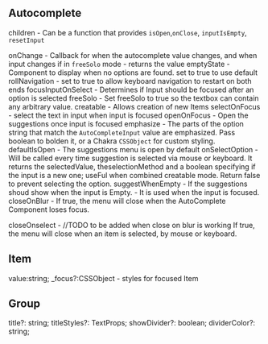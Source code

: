 

## Autocomplete

children - Can be a function that provides `isOpen`,`onClose`, `inputIsEmpty`, `resetInput`

onChange - Callback for when the autocomplete value changes, and when input changes if in `freeSolo` mode - returns the value
emptyState - Component to display when no options are found. set to true to use default
rollNavigation - set to true to allow keyboard navigation to restart on both ends
focusInputOnSelect - Determines if Input should be focused after an option is selected
freeSolo - Set freeSolo to true so the textbox can contain any arbitrary value.
creatable - Allows creation of new Items
selectOnFocus - select the text in input when input is focused
openOnFocus - Open the suggestions once input is focused
emphasize - The parts of the option string that match the `AutoCompleteInput` value are emphasized. Pass boolean to bolden it, or a Chakra `CSSObject` for custom styling.
defaultIsOpen - The suggestions menu is open by default
onSelectOption - Will be called every time suggestion is selected via mouse or keyboard. It returns the selectedValue, theselectionMethod and a boolean specifying if the input is a new one; useFul when combined creatable mode. Return false to prevent selecting the option.
suggestWhenEmpty -  If the suggestions shoud show when the input is Empty. - It is used when the input is focused.
closeOnBlur - If true, the menu will close when the AutoComplete Component loses focus.


closeOnselect - //TODO to be added when close on blur is working If true, the menu will close when an item is selected, by mouse or keyboard.

## Item

value:string;
_focus?:CSSObject - styles for focused Item

## Group

title?: string;
titleStyles?: TextProps;
showDivider?: boolean;
dividerColor?: string;

